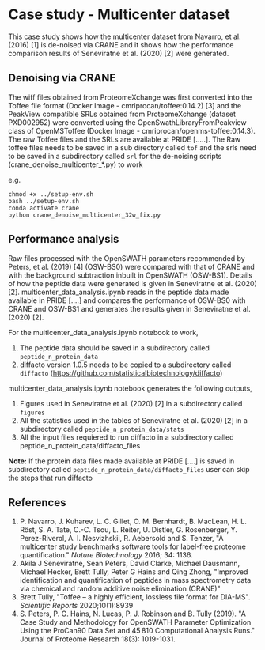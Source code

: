 # Case study - Multicenter dataset

This case study shows how the multicenter dataset from Navarro, et al. (2016) [1] is de-noised via CRANE and it shows how the performance comparison results of Seneviratne et al. (2020) [2] were generated.

## Denoising via CRANE

The wiff files obtained from ProteomeXchange was first converted into the Toffee file format (Docker Image - cmriprocan/toffee:0.14.2) [3] and the PeakView compatible SRLs obtained from ProteomeXchange (dataset PXD002952) were converted using the OpenSwathLibraryFromPeakview class of OpenMSToffee (Docker Image - cmriprocan/openms-toffee:0.14.3). The raw Toffee files and the SRLs are available at PRIDE [.....]. The Raw toffee files needs to be saved in a sub directory called ``tof`` and the srls need to be saved in a subdirectory called ``srl`` for the de-noising scripts (crane_denoise_multicenter_*.py)  to work

e.g.

```
chmod +x ../setup-env.sh
bash ../setup-env.sh
conda activate crane
python crane_denoise_multicenter_32w_fix.py
```

## Performance analysis

Raw files processed with the OpenSWATH parameters recommended by Peters, et al. (2019) [4] (OSW-BS0) were compared with that of CRANE and with the background subtraction inbuilt in OpenSWATH (OSW-BS1). Details of how the peptide data were generated is given in Seneviratne et al. (2020) [2]. multicenter_data_analysis.ipynb reads in the peptide data made available in PRIDE [....] and compares the performance of OSW-BS0 with CRANE and OSW-BS1 and generates the results given in Seneviratne et al. (2020) [2].

For the multicenter_data_analysis.ipynb notebook to work,

1. The peptide data should be saved in a subdirectory called ``peptide_n_protein_data``
2. diffacto version 1.0.5 needs to be copied to a subdirectory called ``diffacto`` (https://github.com/statisticalbiotechnology/diffacto)

multicenter_data_analysis.ipynb notebook generates the following outputs,

1. Figures used in Seneviratne et al. (2020) [2] in a subdirectory called ``figures``
2. All the statistics used in the tables of Seneviratne et al. (2020) [2] in a subdirectory called ``peptide_n_protein_data/stats``
3. All the input files requiered to run diffacto in a subdirectory called peptide_n_protein_data/diffacto_files

**Note:** If the protein data files made available at PRIDE [....] is saved in subdirectory called ``peptide_n_protein_data/diffacto_files`` user can skip the steps that run diffacto

## References

 1. P. Navarro, J. Kuharev, L. C. Gillet, O. M. Bernhardt, B. MacLean, H. L. Röst, S. A. Tate, C.-C. Tsou, L. Reiter, U. Distler, G. Rosenberger, Y. Perez-Riverol, A. I. Nesvizhskii, R. Aebersold and S. Tenzer, "A multicenter study benchmarks software tools for label-free proteome quantification." *Nature Biotechnology* 2016; 34: 1136.
 2. Akila J Seneviratne, Sean Peters, David Clarke, Michael Dausmann, Michael Hecker, Brett Tully, Peter G Hains and Qing Zhong, "Improved identification and quantification of peptides in mass spectrometry data via chemical and random additive noise elimination (CRANE)"
 3. Brett Tully, "Toffee – a highly efficient, lossless file format for DIA-MS". *Scientific Reports* 2020;10(1):8939
 4. S. Peters, P. G. Hains, N. Lucas, P. J. Robinson and B. Tully (2019). "A Case Study and Methodology for OpenSWATH Parameter Optimization Using the ProCan90 Data Set and 45 810 Computational Analysis Runs." Journal of Proteome Research 18(3): 1019-1031.